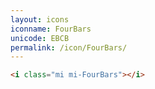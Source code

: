 ```yaml
---
layout: icons
iconname: FourBars
unicode: EBCB
permalink: /icon/FourBars/
---
```


``` html
<i class="mi mi-FourBars"></i>
```
